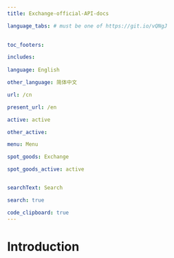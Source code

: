 ```yaml
---
title: Exchange-official-API-docs

language_tabs: # must be one of https://git.io/vQNgJ
  

toc_footers:

includes:
  
language: English

other_language: 简体中文

url: /cn

present_url: /en

active: active

other_active:

menu: Menu

spot_goods: Exchange 

spot_goods_active: active


searchText: Search

search: true

code_clipboard: true
---
```


# Introduction